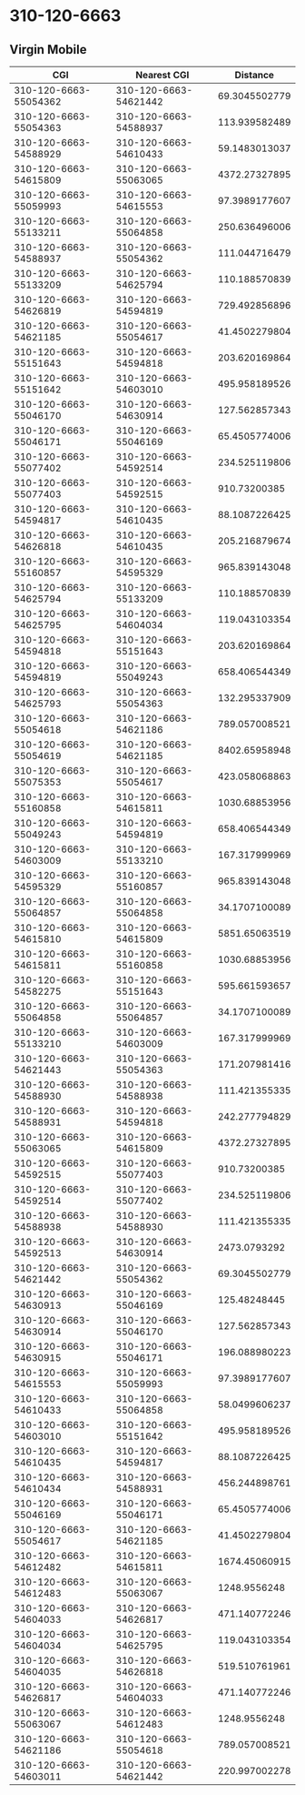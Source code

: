 # 310-120-6663
## Virgin Mobile


| CGI | Nearest CGI | Distance |
|-----|-------------|----------|
| 310-120-6663-55054362 | 310-120-6663-54621442 | 69.3045502779 |
| 310-120-6663-55054363 | 310-120-6663-54588937 | 113.939582489 |
| 310-120-6663-54588929 | 310-120-6663-54610433 | 59.1483013037 |
| 310-120-6663-54615809 | 310-120-6663-55063065 | 4372.27327895 |
| 310-120-6663-55059993 | 310-120-6663-54615553 | 97.3989177607 |
| 310-120-6663-55133211 | 310-120-6663-55064858 | 250.636496006 |
| 310-120-6663-54588937 | 310-120-6663-55054362 | 111.044716479 |
| 310-120-6663-55133209 | 310-120-6663-54625794 | 110.188570839 |
| 310-120-6663-54626819 | 310-120-6663-54594819 | 729.492856896 |
| 310-120-6663-54621185 | 310-120-6663-55054617 | 41.4502279804 |
| 310-120-6663-55151643 | 310-120-6663-54594818 | 203.620169864 |
| 310-120-6663-55151642 | 310-120-6663-54603010 | 495.958189526 |
| 310-120-6663-55046170 | 310-120-6663-54630914 | 127.562857343 |
| 310-120-6663-55046171 | 310-120-6663-55046169 | 65.4505774006 |
| 310-120-6663-55077402 | 310-120-6663-54592514 | 234.525119806 |
| 310-120-6663-55077403 | 310-120-6663-54592515 | 910.73200385 |
| 310-120-6663-54594817 | 310-120-6663-54610435 | 88.1087226425 |
| 310-120-6663-54626818 | 310-120-6663-54610435 | 205.216879674 |
| 310-120-6663-55160857 | 310-120-6663-54595329 | 965.839143048 |
| 310-120-6663-54625794 | 310-120-6663-55133209 | 110.188570839 |
| 310-120-6663-54625795 | 310-120-6663-54604034 | 119.043103354 |
| 310-120-6663-54594818 | 310-120-6663-55151643 | 203.620169864 |
| 310-120-6663-54594819 | 310-120-6663-55049243 | 658.406544349 |
| 310-120-6663-54625793 | 310-120-6663-55054363 | 132.295337909 |
| 310-120-6663-55054618 | 310-120-6663-54621186 | 789.057008521 |
| 310-120-6663-55054619 | 310-120-6663-54621185 | 8402.65958948 |
| 310-120-6663-55075353 | 310-120-6663-55054617 | 423.058068863 |
| 310-120-6663-55160858 | 310-120-6663-54615811 | 1030.68853956 |
| 310-120-6663-55049243 | 310-120-6663-54594819 | 658.406544349 |
| 310-120-6663-54603009 | 310-120-6663-55133210 | 167.317999969 |
| 310-120-6663-54595329 | 310-120-6663-55160857 | 965.839143048 |
| 310-120-6663-55064857 | 310-120-6663-55064858 | 34.1707100089 |
| 310-120-6663-54615810 | 310-120-6663-54615809 | 5851.65063519 |
| 310-120-6663-54615811 | 310-120-6663-55160858 | 1030.68853956 |
| 310-120-6663-54582275 | 310-120-6663-55151643 | 595.661593657 |
| 310-120-6663-55064858 | 310-120-6663-55064857 | 34.1707100089 |
| 310-120-6663-55133210 | 310-120-6663-54603009 | 167.317999969 |
| 310-120-6663-54621443 | 310-120-6663-55054363 | 171.207981416 |
| 310-120-6663-54588930 | 310-120-6663-54588938 | 111.421355335 |
| 310-120-6663-54588931 | 310-120-6663-54594818 | 242.277794829 |
| 310-120-6663-55063065 | 310-120-6663-54615809 | 4372.27327895 |
| 310-120-6663-54592515 | 310-120-6663-55077403 | 910.73200385 |
| 310-120-6663-54592514 | 310-120-6663-55077402 | 234.525119806 |
| 310-120-6663-54588938 | 310-120-6663-54588930 | 111.421355335 |
| 310-120-6663-54592513 | 310-120-6663-54630914 | 2473.0793292 |
| 310-120-6663-54621442 | 310-120-6663-55054362 | 69.3045502779 |
| 310-120-6663-54630913 | 310-120-6663-55046169 | 125.48248445 |
| 310-120-6663-54630914 | 310-120-6663-55046170 | 127.562857343 |
| 310-120-6663-54630915 | 310-120-6663-55046171 | 196.088980223 |
| 310-120-6663-54615553 | 310-120-6663-55059993 | 97.3989177607 |
| 310-120-6663-54610433 | 310-120-6663-55064858 | 58.0499606237 |
| 310-120-6663-54603010 | 310-120-6663-55151642 | 495.958189526 |
| 310-120-6663-54610435 | 310-120-6663-54594817 | 88.1087226425 |
| 310-120-6663-54610434 | 310-120-6663-54588931 | 456.244898761 |
| 310-120-6663-55046169 | 310-120-6663-55046171 | 65.4505774006 |
| 310-120-6663-55054617 | 310-120-6663-54621185 | 41.4502279804 |
| 310-120-6663-54612482 | 310-120-6663-54615811 | 1674.45060915 |
| 310-120-6663-54612483 | 310-120-6663-55063067 | 1248.9556248 |
| 310-120-6663-54604033 | 310-120-6663-54626817 | 471.140772246 |
| 310-120-6663-54604034 | 310-120-6663-54625795 | 119.043103354 |
| 310-120-6663-54604035 | 310-120-6663-54626818 | 519.510761961 |
| 310-120-6663-54626817 | 310-120-6663-54604033 | 471.140772246 |
| 310-120-6663-55063067 | 310-120-6663-54612483 | 1248.9556248 |
| 310-120-6663-54621186 | 310-120-6663-55054618 | 789.057008521 |
| 310-120-6663-54603011 | 310-120-6663-54621442 | 220.997002278 |
